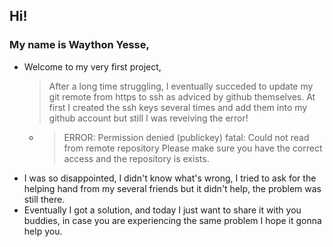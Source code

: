 ## Hi!
### My name is Waython Yesse,

* Welcome to my very first project,
  > After a long time struggling, I eventually succeded to update my git remote from https to ssh as adviced by github themselves.
  > At first I created the ssh keys several times and add them into my github account but still I was reveiving the error!
   *  > ERROR: Permission denied (publickey)
      > fatal: Could not read from remote repository
      > Please make sure you have the correct access and the repository is exists.
* I was so disappointed, I didn't know what's wrong, I tried to ask for the helping hand from my several friends but it didn't help, the problem was still there.
* Eventually I got a solution, and today I just want to share it with you buddies, in case you are experiencing the same problem I hope it gonna help you.
